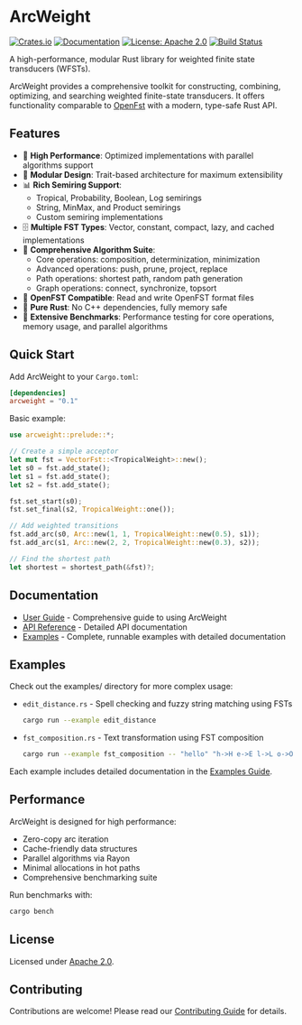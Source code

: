 # ArcWeight

[![Crates.io](https://img.shields.io/crates/v/arcweight.svg)](https://crates.io/crates/arcweight)
[![Documentation](https://docs.rs/arcweight/badge.svg)](https://docs.rs/arcweight)
[![License: Apache 2.0](https://img.shields.io/badge/License-Apache%202.0-blue.svg)](https://www.apache.org/licenses/LICENSE-2.0)
[![Build Status](https://github.com/yourusername/arcweight/workflows/CI/badge.svg)](https://github.com/yourusername/arcweight/actions)

A high-performance, modular Rust library for weighted finite state transducers (WFSTs).

ArcWeight provides a comprehensive toolkit for constructing, combining, optimizing, and searching weighted finite-state transducers. It offers functionality comparable to [OpenFst](https://www.openfst.org/) with a modern, type-safe Rust API.

## Features

- 🚀 **High Performance**: Optimized implementations with parallel algorithms support
- 🔧 **Modular Design**: Trait-based architecture for maximum extensibility
- 📊 **Rich Semiring Support**: 
  - Tropical, Probability, Boolean, Log semirings
  - String, MinMax, and Product semirings
  - Custom semiring implementations
- 🗄️ **Multiple FST Types**: Vector, constant, compact, lazy, and cached implementations
- 🔄 **Comprehensive Algorithm Suite**:
  - Core operations: composition, determinization, minimization
  - Advanced operations: push, prune, project, replace
  - Path operations: shortest path, random path generation
  - Graph operations: connect, synchronize, topsort
- 📁 **OpenFST Compatible**: Read and write OpenFST format files
- 🦀 **Pure Rust**: No C++ dependencies, fully memory safe
- 🧪 **Extensive Benchmarks**: Performance testing for core operations, memory usage, and parallel algorithms

## Quick Start

Add ArcWeight to your `Cargo.toml`:

```toml
[dependencies]
arcweight = "0.1"
```

Basic example:

```rust
use arcweight::prelude::*;

// Create a simple acceptor
let mut fst = VectorFst::<TropicalWeight>::new();
let s0 = fst.add_state();
let s1 = fst.add_state();
let s2 = fst.add_state();

fst.set_start(s0);
fst.set_final(s2, TropicalWeight::one());

// Add weighted transitions
fst.add_arc(s0, Arc::new(1, 1, TropicalWeight::new(0.5), s1));
fst.add_arc(s1, Arc::new(2, 2, TropicalWeight::new(0.3), s2));

// Find the shortest path
let shortest = shortest_path(&fst)?;
```

## Documentation

- [User Guide](docs/guide.md) - Comprehensive guide to using ArcWeight
- [API Reference](https://docs.rs/arcweight) - Detailed API documentation
- [Examples](docs/examples/) - Complete, runnable examples with detailed documentation

## Examples

Check out the examples/ directory for more complex usage:

- `edit_distance.rs` - Spell checking and fuzzy string matching using FSTs
  ```bash
  cargo run --example edit_distance
  ```

- `fst_composition.rs` - Text transformation using FST composition
  ```bash
  cargo run --example fst_composition -- "hello" "h->H e->E l->L o->O"
  ```



Each example includes detailed documentation in the [Examples Guide](docs/examples/).

## Performance

ArcWeight is designed for high performance:

- Zero-copy arc iteration
- Cache-friendly data structures
- Parallel algorithms via Rayon
- Minimal allocations in hot paths
- Comprehensive benchmarking suite

Run benchmarks with:
```bash
cargo bench
```

## License

Licensed under [Apache 2.0](LICENSE).

## Contributing

Contributions are welcome! Please read our [Contributing Guide](docs/contributing.md) for details.